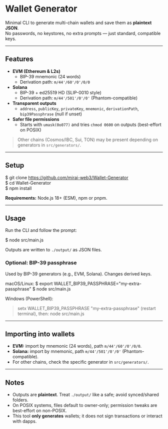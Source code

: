 # Wallet Generator

Minimal CLI to generate multi-chain wallets and save them as **plaintext JSON**.  
No passwords, no keystores, no extra prompts — just standard, compatible keys.

---

## Features
- **EVM (Ethereum & L2s)**
  - BIP-39 mnemonic (24 words)
  - Derivation path: `m/44'/60'/0'/0/0`
- **Solana**
  - BIP-39 + ed25519 HD (SLIP-0010 style)
  - Derivation path: `m/44'/501'/0'/0'` (Phantom-compatible)
- **Transparent outputs**
  - `address`, `publicKey`, `privateKey`, `mnemonic`, `derivationPath`, `bip39Passphrase` (null if unset)
- **Safer file permissions**
  - Starts with `umask(0o077)` and tries `chmod 0600` on outputs (best-effort on POSIX)

> Other chains (Cosmos/IBC, Sui, TON) may be present depending on generators in `src/generators/`.

---

## Setup
$ git clone https://github.com/mirai-web3/Wallet-Generator  
$ cd Wallet-Generator  
$ npm install

**Requirements:** Node.js 18+ (ESM), npm or pnpm.

---

## Usage
Run the CLI and follow the prompt:

$ node src/main.js

Outputs are written to `./output/` as JSON files.

### Optional: BIP-39 passphrase
Used by BIP-39 generators (e.g., EVM, Solana). Changes derived keys.

macOS/Linux:
$ export WALLET_BIP39_PASSPHRASE="my-extra-passphrase"
$ node src/main.js

Windows (PowerShell):
> setx WALLET_BIP39_PASSPHRASE "my-extra-passphrase"
(restart terminal), then:
> node src/main.js

---

## Importing into wallets
- **EVM:** import by mnemonic (24 words), path `m/44'/60'/0'/0/0`.
- **Solana:** import by mnemonic, path `m/44'/501'/0'/0'` (Phantom-compatible).
- For other chains, check the specific generator in `src/generators/`.

---

## Notes
- Outputs are **plaintext**. Treat `./output/` like a safe; avoid synced/shared folders.
- On POSIX systems, files default to owner-only; permission tweaks are best-effort on non-POSIX.
- This tool **only generates** wallets; it does not sign transactions or interact with dapps.
